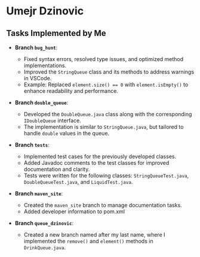 # Umejr Dzinovic

## Tasks Implemented by Me

- **Branch `bug_hunt`**:
    - Fixed syntax errors, resolved type issues, and optimized method implementations.
    - Improved the `StringQueue` class and its methods to address warnings in VSCode.
    - Example: Replaced `element.size() == 0` with `element.isEmpty()` to enhance readability and performance.

- **Branch `double_queue`**:
    - Developed the `DoubleQueue.java` class along with the corresponding `IDoubleQueue` interface.
    - The implementation is similar to `StringQueue.java`, but tailored to handle `double` values in the queue.

- **Branch `tests`**:
    - Implemented test cases for the previously developed classes.
    - Added Javadoc comments to the test classes for improved documentation and clarity.
    - Tests were written for the following classes: `StringQueueTest.java`, `DoubleQueueTest.java`, and `LiquidTest.java`.

- **Branch `maven_site`**:
    - Created the `maven_site` branch to manage documentation tasks.
    - Added developer information to pom.xml 

- **Branch `queue_dzinovic`**:
    - Created a new branch named after my last name, where I implemented the `remove()` and `element()` methods in `DrinkQueue.java`.